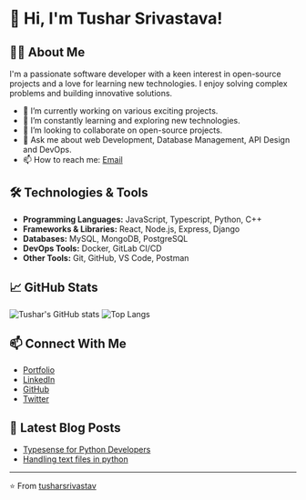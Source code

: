 # 👋 Hi, I'm Tushar Srivastava!

## 🧑‍💻 About Me
I'm a passionate software developer with a keen interest in open-source projects and a love for learning new technologies. I enjoy solving complex problems and building innovative solutions.

- 🔭 I’m currently working on various exciting projects.
- 🌱 I’m constantly learning and exploring new technologies.
- 👯 I’m looking to collaborate on open-source projects.
- 💬 Ask me about web Development, Database Management, API Design and DevOps.
- 📫 How to reach me: [Email](mailto:tusharsrivastava2003@gmail.com)

## 🛠️ Technologies & Tools
- **Programming Languages:** JavaScript, Typescript, Python, C++
- **Frameworks & Libraries:** React, Node.js, Express, Django
- **Databases:** MySQL, MongoDB, PostgreSQL
- **DevOps Tools:** Docker, GitLab CI/CD
- **Other Tools:** Git, GitHub, VS Code, Postman

## 📈 GitHub Stats
![Tushar's GitHub stats](https://github-readme-stats.vercel.app/api?username=tusharsrivastav&hide=contribs&show_icons=true&theme=radical#gh-dark-mode-only)
![Top Langs](https://github-readme-stats.vercel.app/api/top-langs/?username=tusharsrivastav&layout=compact&show_icons=true&theme=radical#gh-dark-mode-only)

## 📫 Connect With Me
- [Portfolio](https://tushardevelops.com/)
- [LinkedIn](https://www.linkedin.com/in/tushar-srivastava-739009223/)
- [GitHub](https://github.com/tusharsrivastav)
- [Twitter](https://x.com/TusharS_23)

## 📝 Latest Blog Posts
<!-- BLOG-POST-LIST:START -->
- [Typesense for Python Developers](https://tusharsrivastava.hashnode.dev/typesense-for-python-developers-an-easy-introduction)
- [Handling text files in python](https://tusharsrivastava.hashnode.dev/handling-text-files-in-python-an-easy-guide-for-beginners)
<!-- BLOG-POST-LIST:END -->

---
⭐️ From [tusharsrivastav](https://github.com/tusharsrivastav)
